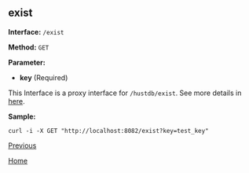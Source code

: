 ## exist ##

**Interface:** `/exist`

**Method:** `GET`

**Parameter:** 

*  **key** (Required)  

This Interface is a proxy interface for `/hustdb/exist`. See more details in [here](../hustdb/hustdb/exist.md).  

**Sample:**

    curl -i -X GET "http://localhost:8082/exist?key=test_key"

[Previous](../ha.md)

[Home](../../index.md)